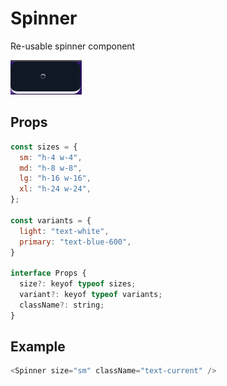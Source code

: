 # Spinner

Re-usable spinner component

![](./readmeIMG/2023-02-15-17-45-27.png)

## Props

```js
const sizes = {
  sm: "h-4 w-4",
  md: "h-8 w-8",
  lg: "h-16 w-16",
  xl: "h-24 w-24",
};

const variants = {
  light: "text-white",
  primary: "text-blue-600",
}

interface Props {
  size?: keyof typeof sizes;
  variant?: keyof typeof variants;
  className?: string;
}
```

## Example

```js
<Spinner size="sm" className="text-current" />
```
